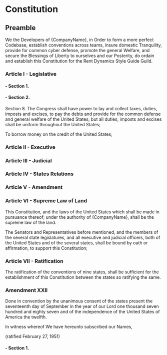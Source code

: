 # Constitution

## Preamble
We the Developers of {CompanyName}, in Order to form a more perfect Codebase, establish conventions across teams, insure domestic Tranquility, provide for common cyber defense, promote the general Welfare, and secure the Blessings of Liberty to ourselves and our Posterity, do ordain and establish this Constitution for the Rent Dynamics Style Guide Guild.

### Article I - Legislative

#### - Section 1.
#### - Section 2.

Section 8.
The Congress shall have power to lay and collect taxes, duties, imposts and excises, to pay the debts and provide for the common defense and general welfare of the United States; but all duties, imposts and excises shall be uniform throughout the United States;

To borrow money on the credit of the United States;

### Article II - Executive


### Article III - Judicial


### Article IV - States Relations


### Article V - Amendment


### Article VI - Supreme Law of Land

This Constitution, and the laws of the United States which shall be made in pursuance thereof; under the authority of {CompanyName}, shall be the supreme law of the land.

The Senators and Representatives before mentioned, and the members of the several state legislatures, and all executive and judicial officers, both of the United States and of the several states, shall be bound by oath or affirmation, to support this Constitution;

### Article VII - Ratification
The ratification of the conventions of nine states, shall be sufficient for the establishment of this Constitution between the states so ratifying the same.

### Amendment XXII

Done in convention by the unanimous consent of the states present the seventeenth day of September in the year of our Lord one thousand seven hundred and eighty seven and of the independence of the United States of America the twelfth.

In witness whereof We have hereunto subscribed our Names,


(ratified February 27, 1951)
#### - Section 1.
